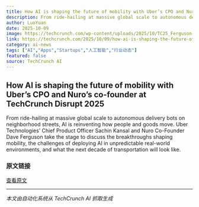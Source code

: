 ```yaml
---
title: How AI is shaping the future of mobility with Uber’s CPO and Nuro’s co-founder at TechCrunch Disrupt 2025
description: From ride-hailing at massive global scale to autonomous delivery bots on neighborhood streets, AI is reinventing how people and goods move. Uber Technologies’ Chief Product Officer Sachin Kansal and N
author: LuoYuan
date: 2025-10-09
image: https://techcrunch.com/wp-content/uploads/2025/10/TC25_Ferguson-Kansal-Speaker-16x9-Dark.png?resize=1200,675
link: https://techcrunch.com/2025/10/09/how-ai-is-shaping-the-future-of-mobility-with-ubers-cpo-and-nuros-co-founder-at-techcrunch-disrupt-2025/
category: ai-news
tags: ["AI","Apps","Startups","人工智能","行业动态"]
featured: false
source: TechCrunch AI
---
```


## How AI is shaping the future of mobility with Uber’s CPO and Nuro’s co-founder at TechCrunch Disrupt 2025

From ride-hailing at massive global scale to autonomous delivery bots on neighborhood streets, AI is reinventing how people and goods move. Uber Technologies’ Chief Product Officer Sachin Kansal and Nuro Co-Founder Dave Ferguson take the stage to discuss the breakthroughs shaping mobility, the challenges of deploying AI in unpredictable real-world environments, and what the next decade of transportation will look like.

### 原文链接
[查看原文](https://techcrunch.com/2025/10/09/how-ai-is-shaping-the-future-of-mobility-with-ubers-cpo-and-nuros-co-founder-at-techcrunch-disrupt-2025/)

---
*本文由自动化系统从 TechCrunch AI 抓取生成*
